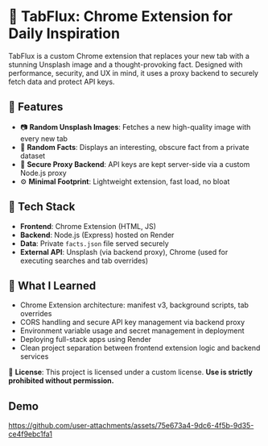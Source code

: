 # 🧠 TabFlux: Chrome Extension for Daily Inspiration

TabFlux is a custom Chrome extension that replaces your new tab with a stunning Unsplash image and a thought-provoking fact. Designed with performance, security, and UX in mind, it uses a proxy backend to securely fetch data and protect API keys.

## 🚀 Features

- 📷 **Random Unsplash Images**: Fetches a new high-quality image with every new tab
- 🧠 **Random Facts**: Displays an interesting, obscure fact from a private dataset
- 🔐 **Secure Proxy Backend**: API keys are kept server-side via a custom Node.js proxy
- ⚙️ **Minimal Footprint**: Lightweight extension, fast load, no bloat

## 🧩 Tech Stack

- **Frontend**: Chrome Extension (HTML, JS)
- **Backend**: Node.js (Express) hosted on Render
- **Data**: Private `facts.json` file served securely
- **External API**: Unsplash (via backend proxy), Chrome (used for executing searches and tab overrides)

## 🧠 What I Learned

- Chrome Extension architecture: manifest v3, background scripts, tab overrides
- CORS handling and secure API key management via backend proxy
- Environment variable usage and secret management in deployment
- Deploying full-stack apps using Render
- Clean project separation between frontend extension logic and backend services

📌 **License**: This project is licensed under a custom license. **Use is strictly prohibited without permission.**

## Demo 

https://github.com/user-attachments/assets/75e673a4-9dc6-4f5b-9d35-ce4f9ebc1fa1





